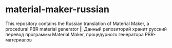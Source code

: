 # material-maker-russian
This repository contains the Russian translation of Material Maker, a procedural PBR material generator || Данный репозиторий хранит русский перевод программы Material Maker, процедурного генератора PBR-материалов
